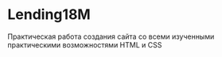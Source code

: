 # Lending18M

Практическая работа создания сайта со всеми изученными практическими возможностями HTML и CSS
